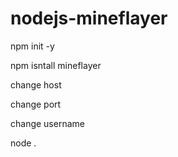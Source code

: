 # nodejs-mineflayer
npm init -y

npm isntall mineflayer

change host

change port

change username

node .
